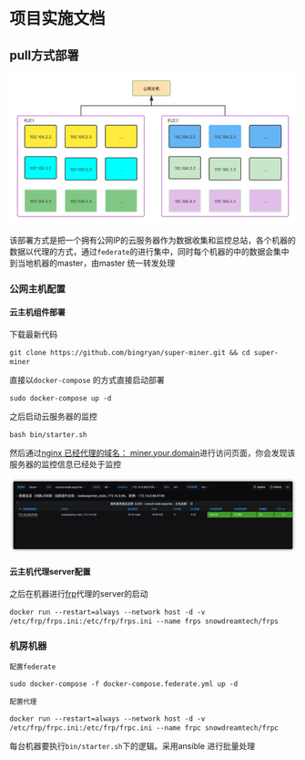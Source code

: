 # 项目实施文档

## pull方式部署

![super-miner-framework](assets/16315888535300/16316741237066.png)

该部署方式是把一个拥有公网IP的云服务器作为数据收集和监控总站，各个机器的数据以代理的方式，通过`federate`的进行集中，同时每个机器的中的数据会集中到当地机器的master，由master 统一转发处理


### 公网主机配置

#### 云主机组件部署

下载最新代码
```
git clone https://github.com/bingryan/super-miner.git && cd super-miner
```

直接以`docker-compose` 的方式直接启动部署

```
sudo docker-compose up -d
```

之后启动云服务器的监控


```
bash bin/starter.sh
```

然后通过[nginx 已经代理的域名： miner.your.domain](./nginx.md)进行访问页面，你会发现该服务器的监控信息已经处于监控

![](assets/16315888535300/16316757663182.jpg)

#### 云主机代理server配置

之后在机器进行[frp](./frp)代理的server的启动

```
docker run --restart=always --network host -d -v /etc/frp/frps.ini:/etc/frp/frps.ini --name frps snowdreamtech/frps
```





### 机房机器

`配置federate`


```
sudo docker-compose -f docker-compose.federate.yml up -d
```


`配置代理`

```
docker run --restart=always --network host -d -v /etc/frp/frpc.ini:/etc/frp/frpc.ini --name frpc snowdreamtech/frpc
```


每台机器要执行`bin/starter.sh`下的逻辑。采用ansible 进行批量处理


